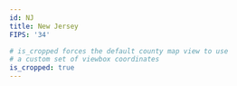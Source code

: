 ```yaml
---
id: NJ
title: New Jersey
FIPS: '34'

# is_cropped forces the default county map view to use
# a custom set of viewbox coordinates
is_cropped: true
---
```

